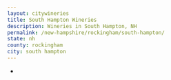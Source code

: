 ```yaml
---
layout: citywineries
title: South Hampton Wineries
description: Wineries in South Hampton, NH
permalink: /new-hampshire/rockingham/south-hampton/
state: nh
county: rockingham
city: south hampton
---
```

-
